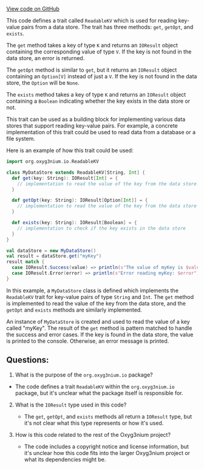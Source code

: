 [View code on GitHub](https://github.com/oxyg3nium/oxyg3nium/io/src/main/scala/org/oxyg3nium/io/ReadableKV.scala)

This code defines a trait called `ReadableKV` which is used for reading key-value pairs from a data store. The trait has three methods: `get`, `getOpt`, and `exists`. 

The `get` method takes a key of type `K` and returns an `IOResult` object containing the corresponding value of type `V`. If the key is not found in the data store, an error is returned. 

The `getOpt` method is similar to `get`, but it returns an `IOResult` object containing an `Option[V]` instead of just a `V`. If the key is not found in the data store, the `Option` will be `None`. 

The `exists` method takes a key of type `K` and returns an `IOResult` object containing a `Boolean` indicating whether the key exists in the data store or not. 

This trait can be used as a building block for implementing various data stores that support reading key-value pairs. For example, a concrete implementation of this trait could be used to read data from a database or a file system. 

Here is an example of how this trait could be used:

```scala
import org.oxyg3nium.io.ReadableKV

class MyDataStore extends ReadableKV[String, Int] {
  def get(key: String): IOResult[Int] = {
    // implementation to read the value of the key from the data store
  }

  def getOpt(key: String): IOResult[Option[Int]] = {
    // implementation to read the value of the key from the data store
  }

  def exists(key: String): IOResult[Boolean] = {
    // implementation to check if the key exists in the data store
  }
}

val dataStore = new MyDataStore()
val result = dataStore.get("myKey")
result match {
  case IOResult.Success(value) => println(s"The value of myKey is $value")
  case IOResult.Error(error) => println(s"Error reading myKey: $error")
}
``` 

In this example, a `MyDataStore` class is defined which implements the `ReadableKV` trait for key-value pairs of type `String` and `Int`. The `get` method is implemented to read the value of the key from the data store, and the `getOpt` and `exists` methods are similarly implemented. 

An instance of `MyDataStore` is created and used to read the value of a key called "myKey". The result of the `get` method is pattern matched to handle the success and error cases. If the key is found in the data store, the value is printed to the console. Otherwise, an error message is printed.
## Questions: 
 1. What is the purpose of the `org.oxyg3nium.io` package?
   - The code defines a trait `ReadableKV` within the `org.oxyg3nium.io` package, but it's unclear what the package itself is responsible for.

2. What is the `IOResult` type used in this code?
   - The `get`, `getOpt`, and `exists` methods all return a `IOResult` type, but it's not clear what this type represents or how it's used.

3. How is this code related to the rest of the Oxyg3nium project?
   - The code includes a copyright notice and license information, but it's unclear how this code fits into the larger Oxyg3nium project or what its dependencies might be.